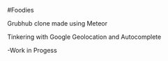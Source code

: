 #Foodies

Grubhub clone made using Meteor

Tinkering with Google Geolocation and Autocomplete

-Work in Progess
